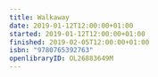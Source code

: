 ```yaml
---
title: Walkaway
date: 2019-01-12T12:00:00+01:00
started: 2019-01-12T12:00:00+01:00
finished: 2019-02-05T12:00:00+01:00
isbn: "9780765392763"
openlibraryID: OL26883649M
---
```


